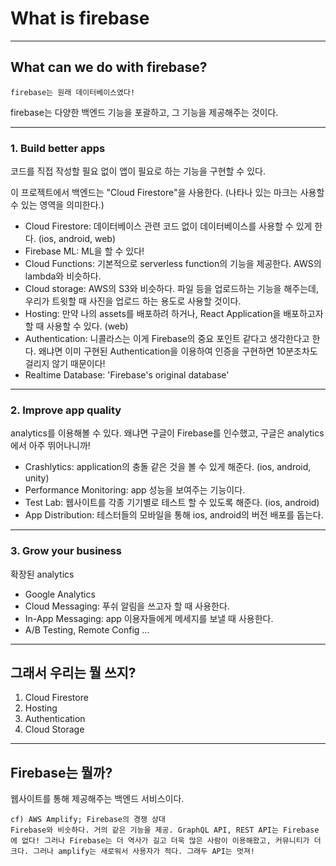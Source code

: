 # What is firebase
----
## What can we do with firebase?
    firebase는 원래 데이터베이스였다!

 firebase는 다양한 백엔드 기능을 포괄하고, 그 기능을 제공해주는 것이다.

----
### 1. Build better apps
코드를 직접 작성할 필요 없이 앱이 필요로 하는 기능을 구현할 수 있다.

이 프로젝트에서 백엔드는 "Cloud Firestore"을 사용한다. (나타나 있는 마크는 사용할 수 있는 영역을 의미한다.)

- Cloud Firestore: 데이터베이스 관련 코드 없이 데이터베이스를 사용할 수 있게 한다. (ios, android, web)
- Firebase ML: ML을 할 수 있다!
- Cloud Functions: 기본적으로 serverless function의 기능을 제공한다. AWS의 lambda와 비슷하다. 
- Cloud storage: AWS의 S3와 비슷하다. 파일 등을 업로드하는 기능을 해주는데, 우리가 트윗할 때 사진을 업로드 하는 용도로 사용할 것이다.
- Hosting: 만약 나의 assets를 배포하려 하거나, React Application을 배포하고자 할 때 사용할 수 있다. (web)
- Authentication: 니콜라스는 이게 Firebase의 중요 포인트 같다고 생각한다고 한다. 왜냐면 이미 구현된 Authentication을 이용하여 인증을 구현하면 10분조차도 걸리지 않기 때문이다!
- Realtime Database: 'Firebase's original database' 

----
### 2. Improve app quality
analytics를 이용해볼 수 있다. 왜냐면 구글이 Firebase를 인수했고, 구글은 analytics에서 아주 뛰어나니까!

- Crashlytics: application의 충돌 같은 것을 볼 수 있게 해준다. (ios, android, unity) 
- Performance Monitoring: app 성능을 보여주는 기능이다.
- Test Lab: 웹사이트를 각종 기기별로 테스트 할 수 있도록 해준다. (ios, android)
- App Distribution: 테스터들의 모바일을 통해 ios, android의 버전 배포를 돕는다. 

----
### 3. Grow your business
확장된 analytics

- Google Analytics
- Cloud Messaging: 푸쉬 알림을 쓰고자 할 때 사용한다.
- In-App Messaging: app 이용자들에게 메세지를 보낼 때 사용한다.
- A/B Testing, Remote Config ... 

----
## 그래서 우리는 뭘 쓰지?
1. Cloud Firestore
2. Hosting
3. Authentication
4. Cloud Storage

----
## Firebase는 뭘까?
웹사이트를 통해 제공해주는 백엔드 서비스이다. 

    cf) AWS Amplify; Firebase의 경쟁 상대
    Firebase와 비슷하다. 거의 같은 기능을 제공. GraphQL API, REST API는 Firebase에 없다! 그러나 Firebase는 더 역사가 길고 더욱 많은 사람이 이용해왔고, 커뮤니티가 더 크다. 그러나 amplify는 새로워서 사용자가 적다. 그래두 API는 멋져!
